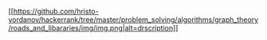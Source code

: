 
[[https://github.com/hristo-yordanov/hackerrank/tree/master/problem_solving/algorithms/graph_theory/roads_and_libararies/img/img.png|alt=drscription]]
